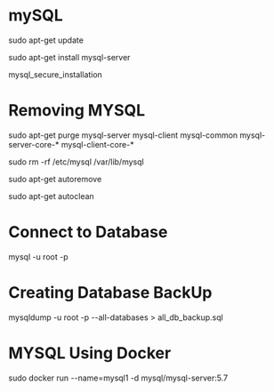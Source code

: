 # mySQL

sudo apt-get update

sudo apt-get install mysql-server

mysql_secure_installation

# Removing MYSQL

sudo apt-get purge mysql-server mysql-client mysql-common mysql-server-core-* mysql-client-core-*

sudo rm -rf /etc/mysql /var/lib/mysql

sudo apt-get autoremove

sudo apt-get autoclean

# Connect to Database

mysql -u root -p

# Creating Database BackUp

mysqldump -u root -p --all-databases > all_db_backup.sql

# MYSQL Using Docker

sudo docker run --name=mysql1 -d mysql/mysql-server:5.7
